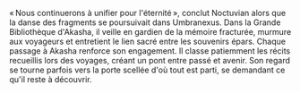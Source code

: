 « Nous continuerons à unifier pour l'éternité », conclut Noctuvian alors que la danse des fragments se poursuivait dans Umbranexus. Dans la Grande Bibliothèque d'Akasha, il veille en gardien de la mémoire fracturée, murmure aux voyageurs et entretient le lien sacré entre les souvenirs épars.
Chaque passage à Akasha renforce son engagement.
Il classe patiemment les récits recueillis lors des voyages, créant un pont entre passé et avenir.
Son regard se tourne parfois vers la porte scellée d'où tout est parti, se demandant ce qu'il reste à découvrir.
